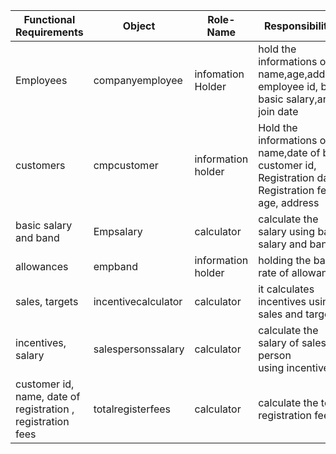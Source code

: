 | Functional Requirements | Object | Role-Name | Responsibilities |
| ------------ | ---------- | ------- | ------------ |
| Employees | companyemployee | infomation Holder | hold the informations of name,age,address,<br> employee id, band, basic salary,and join date |
| customers | cmpcustomer | information holder | Hold the informations of name,date of birth,  customer id,  Registration date, Registration fees, age, address |
| basic salary and band | Empsalary | calculator | calculate the  salary using basic salary and band |
| allowances | empband | information holder | holding the band rate of allowances |
| sales, targets | incentivecalculator | calculator | it calculates incentives using sales and targets |
| incentives, salary | salespersonssalary | calculator | calculate the salary of sales person <br> using incentives |
| customer id, name, date of registration , <br> registration fees | totalregisterfees | calculator | calculate the total registration fees |
